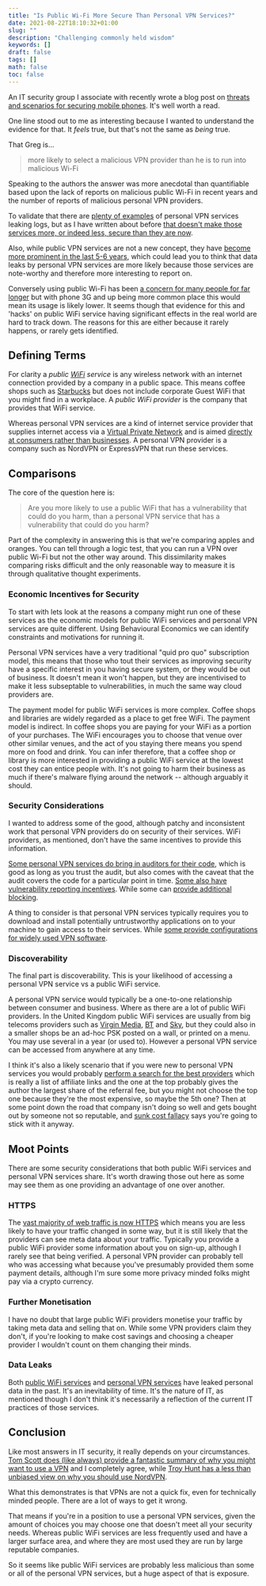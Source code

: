 ```yaml
---
title: "Is Public Wi-Fi More Secure Than Personal VPN Services?"
date: 2021-08-22T18:10:32+01:00
slug: ""
description: "Challenging commonly held wisdom"
keywords: []
draft: false
tags: []
math: false
toc: false
---
```


An IT security group I associate with recently wrote a blog post on [threats and scenarios for securing mobile phones](https://joelgsamuel.medium.com/how-to-keep-your-smartphone-safe-from-spying-d7d50fbed817). It's well worth a read.

One line stood out to me as interesting because I wanted to understand the evidence for that. It _feels_ true, but that's not the same as _being_ true.

That Greg is...
<!--alex ignore he-she-->
> more likely to select a malicious VPN provider than he is to run into malicious Wi-Fi

Speaking to the authors the answer was more anecdotal than quantifiable based upon the lack of reports on malicious public Wi-Fi in recent years and the number of reports of malicious personal VPN providers.

To validate that there are [plenty of examples](https://www.theregister.com/2020/07/17/ufo_vpn_database/) of personal VPN services leaking logs, but as I have written about before [that doesn't make those services more, or indeed less, secure than they are now](https://matt.copperwaite.net/blog/assessing-security-practices-of-3rd-party-projects/).

Also, while public VPN services are not a new concept, they have [become more prominent in the last 5-6 years](https://trends.google.co.uk/trends/explore?date=all&geo=GB&q=%2Fg%2F11gfj_yxtn,%2Fg%2F11hbgq8gct,%2Fg%2F11b7y71slf), which could lead you to think that data leaks by personal VPN services are more likely because those services are note-worthy and therefore more interesting to report on.

Conversely using public Wi-Fi has been [a concern for many people for far longer](https://www.theregister.com/2007/08/02/public_wifi_hack/) but with phone 3G and up being more common place this would mean its usage is  likely lower. It seems though that evidence for this and 'hacks' on public WiFi service having significant effects in the real world are hard to track down. The reasons for this are either because it rarely happens, or rarely gets identified.

## Defining Terms

For clarity a _public [WiFi](https://en.wikipedia.org/wiki/Wi-Fi) service_ is any wireless network with an internet connection provided by a company in a public space. This means coffee shops such as [Starbucks](https://wifi.starbucks.com/) but does not include corporate Guest WiFi that you might find in a workplace. A _public WiFi provider_ is the company that provides that WiFi service.

Whereas personal VPN services are a kind of internet service provider that supplies internet access via a [Virtual Private Network](https://en.wikipedia.org/wiki/Virtual_private_network) and is aimed [directly at consumers rather than businesses](https://en.wikipedia.org/wiki/Direct-to-consumer). A personal VPN provider is a company such as NordVPN or ExpressVPN that run these services.

## Comparisons

The core of the question here is:

> Are you more likely to use a public WiFi that has a vulnerability that could do you harm, than a personal VPN service that has a vulnerability that could do you harm?

Part of the complexity in answering this is that we're comparing apples and oranges. You can tell through a logic test, that you can run a VPN over public Wi-Fi but not the other way around. This dissimilarity makes comparing risks difficult and the only reasonable way to measure it is through qualitative thought experiments.

### Economic Incentives for Security

To start with lets look at the reasons a company might run one of these services as the economic models for public WiFi services and personal VPN services are quite different. Using Behavioural Economics we can identify constraints and motivations for running it.

Personal VPN services have a very traditional "quid pro quo" subscription model, this means that those who tout their services as improving security have a specific interest in you having secure system, or they would be out of business. It doesn't mean it won't happen, but they are incentivised to make it less subseptable to vulnerabilities, in much the same way cloud providers are.

The payment model for public WiFi services is more complex. Coffee shops and libraries are widely regarded as a place to get free WiFi. The payment model is indirect. In coffee shops you are paying for your WiFi as a portion of your purchases. The WiFi encourages you to choose that venue over other similar venues, and the act of you staying there means you spend more on food and drink. You can infer therefore, that a coffee shop or library is more interested in providing a public WiFi service at the lowest cost they can entice people with. It's not going to harm their business as much if there's malware flying around the network -- although arguably it should.

### Security Considerations

I wanted to address some of the good, although patchy and inconsistent work that personal VPN providers do on security of their services. WiFi providers, as mentioned, don't have the same incentives to provide this information.

[Some personal VPN services do bring in auditors for their code](https://www.pcmag.com/news/what-does-a-vpn-security-audit-really-prove), which is good as long as you trust the audit, but also comes with the caveat that the audit covers the code for a particular point in time. [Some also have vulnerability reporting incentives](https://hackerone.com/nordsecurity?type=team). While some can [provide additional blocking](https://nordvpn.com/features/cybersec/).

A thing to consider is that personal VPN services typically requires you to download and install potentially untrustworthy applications on to your machine to gain access to their services. While [some provide configurations for widely used VPN software](https://nordvpn.com/ovpn/).

### Discoverability

The final part is discoverability. This is your likelihood of accessing a personal VPN service vs a public WiFi service.

<!--alex ignore virgin-->
A personal VPN service would typically be a one-to-one relationship between consumer and business. Where as there are a lot of public WiFi providers. In the United Kingdom public WiFi services are usually from big telecoms providers such as [Virgin Media](https://tfl.gov.uk/campaign/station-wifi), [BT](https://www.btwifi.co.uk/) and [Sky](https://www.sky.com/wifi), but they could also in a smaller shops be an ad-hoc PSK posted on a wall, or printed on a menu. You may use several in a year (or used to). However a personal VPN service can be accessed from anywhere at any time.

I think it's also a likely scenario that if you were new to personal VPN services you would probably [perform a search for the best providers](https://www.techradar.com/uk/vpn/best-vpn) which is really a list of affiliate links and the one at the top probably gives the author the largest share of the referral fee, but you might not choose the top one because they're the most expensive, so maybe the 5th one? Then at some point down the road that company isn't doing so well and gets bought out by someone not so reputable, and [sunk cost fallacy](https://en.wikipedia.org/wiki/Escalation_of_commitment) says you're going to stick with it anyway.

## Moot Points

There are some security considerations that both public WiFi services and personal VPN services share. It's worth drawing those out here as some may see them as one providing an advantage of one over another.

### HTTPS

The [vast majority of web traffic is now HTTPS](https://blogs.vmware.com/networkvirtualization/2020/09/network-security-encrypted.html/) which means you are less likely to have your traffic changed in some way, but it is still likely that the providers can see meta data about your traffic. Typically you provide a public WiFi provider some information about you on sign-up, although I rarely see that being verified. A personal VPN provider can probably tell who was accessing what because you've presumably provided them some payment details, although I'm sure some more privacy minded folks might pay via a crypto currency.

### Further Monetisation

I have no doubt that large public WiFi providers monetise your traffic by taking meta data and selling that on. While some VPN providers claim they don't, if you're looking to make cost savings and choosing a cheaper provider I wouldn't count on them changing their minds.

### Data Leaks
Both [public WiFi services](https://www.bbc.co.uk/news/technology-51682280) and [personal VPN services](https://www.teiss.co.uk/free-vpn-apps-leaked-personal-data/) have leaked personal data in the past. It's an inevitability of time. It's the nature of IT, as mentioned though I don't think it's necessarily a reflection of the current IT practices of those services.

## Conclusion

Like most answers in IT security, it really depends on your circumstances. [Tom Scott does (like always) provide a fantastic summary of why you might want to use a VPN](https://youtu.be/WVDQEoe6ZWY) and I completely agree, while [Troy Hunt has a less than unbiased view on why you should use NordVPN](https://www.troyhunt.com/im-partnering-with-nord-as-a-strategic-adviser/).

What this demonstrates is that VPNs are not a quick fix, even for technically minded people. There are a lot of ways to get it wrong.

That means if you're in a position to use a personal VPN services, given the amount of choices you may choose one that doesn't meet all your security needs. Whereas public WiFi services are less frequently used and have a larger surface area, and where they are most used they are run by large reputable companies.

So it seems like public WiFi services are probably less malicious than some or all of the personal VPN services, but a huge aspect of that is exposure.
